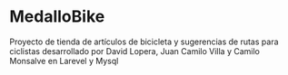 # MedalloBike
Proyecto de tienda de artículos de bicicleta y sugerencias de rutas para ciclistas desarrollado por David Lopera, Juan Camilo Villa y Camilo Monsalve en  Larevel y Mysql
